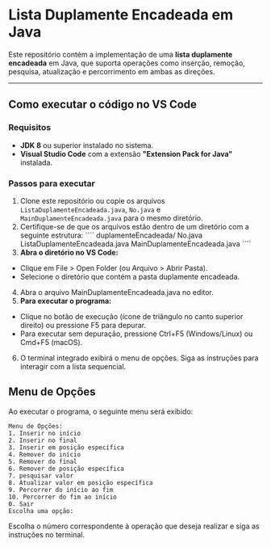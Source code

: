# **Lista Duplamente Encadeada em Java**

Este repositório contém a implementação de uma **lista duplamente encadeada** em Java, que suporta operações como inserção, remoção, pesquisa, atualização e percorrimento em ambas as direções.

---

## **Como executar o código no VS Code**

### Requisitos

- **JDK 8** ou superior instalado no sistema.
- **Visual Studio Code** com a extensão **"Extension Pack for Java"** instalada.

### Passos para executar

1. Clone este repositório ou copie os arquivos `ListaDuplamenteEncadeada.java`, `No.java` e `MainDuplamenteEncadeada.java` para o mesmo diretório.
2. Certifique-se de que os arquivos estão dentro de um diretório com a seguinte estrutura:
´´´´
duplamenteEncadeada/
    No.java
    ListaDuplamenteEncadeada.java
    MainDuplamenteEncadeada.java
´´´´
3. **Abra o diretório no VS Code:**
 * Clique em File > Open Folder (ou Arquivo > Abrir Pasta).
 * Selecione o diretório que contém a pasta duplamente encadeada.
4. Abra o arquivo MainDuplamenteEncadeada.java no editor.
5. **Para executar o programa:**
 * Clique no botão de execução (ícone de triângulo no canto superior direito) ou pressione F5 para depurar.
 * Para executar sem depuração, pressione Ctrl+F5 (Windows/Linux) ou Cmd+F5 (macOS).
6. O terminal integrado exibirá o menu de opções. Siga as instruções para interagir com a lista sequencial.
## **Menu de Opções**  
Ao executar o programa, o seguinte menu será exibido:
````
Menu de Opções:
1. Inserir no início
2. Inserir no final
3. Inserir em posição específica
4. Remover do início
5. Remover do final
6. Remover de posição específica
7. pesquisar valor
8. Atualizar valor em posição específica
9. Percorrer do início ao fim
10. Percorrer do fim ao início
0. Sair
Escolha uma opção:
````
Escolha o número correspondente à operação que deseja realizar e siga as instruções no terminal.

